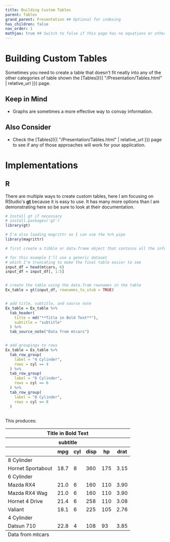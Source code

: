 ```yaml
---
title: Building Custom Tables
parent: Tables
grand_parent: Presentation ## Optional for indexing
has_children: false
nav_order: 1
mathjax: true ## Switch to false if this page has no equations or other math rendering.
---
```


# Building Custom Tables


Sometimes you need to create a table that doesn't fit neatly into any of the other categories of table shown the [Tables]({{ "/Presentation/Tables.html" | relative_url }}) page.


## Keep in Mind

- Graphs are sometimes a more effective way to convay information.

## Also Consider

- Check the [Tables]({{ "/Presentation/Tables.html" | relative_url }}) page to see if any of those approaches will work for your application.


# Implementations

## R

There are multiple ways to create custom tables, here I am focusing on RStudio's **[gt](https://gt.rstudio.com/)** because it is easy to use. It has many more options than I am demonstrating here so be sure to look at their documentation.

```r
# Install gt if necessary
# install.packages('gt')
library(gt)

# I'm also loading magrittr so I can use the %>% pipe
library(magrittr)

# first create a tibble or data.frame object that contains all the information you want in your rows and columns.

# for this example I'll use a generic dataset
# which I'm truncating to make the final table easier to see
input_df = head(mtcars, 6)
input_df = input_df[, 1:5]


# create the table using the data.fram rownames in the table
Ex_table = gt(input_df, rownames_to_stub = TRUE)


# add title, subtitle, and source note
Ex_table = Ex_table %>%
  tab_header(
    title = md("**Title in Bold Text**"),
    subtitle = "subtitle"
  ) %>%
  tab_source_note("Data from mtcars")


# add groupings to rows
Ex_table = Ex_table %>%
  tab_row_group(
    label = "4 Cylinder",
    rows = cyl == 4
  ) %>%
  tab_row_group(
    label = "6 Cylinder",
    rows = cyl == 6
  ) %>%
  tab_row_group(
    label = "8 Cylinder",
    rows = cyl == 8
  ) 
  
```

This produces:


<table class="gt_table">
  <thead class="gt_header">
    <tr>
      <th colspan="6" class="gt_heading gt_title gt_font_normal" style><strong>Title in Bold Text</strong></th>
    </tr>
    <tr>
      <th colspan="6" class="gt_heading gt_subtitle gt_font_normal gt_bottom_border" style>subtitle</th>
    </tr>
  </thead>
  <thead class="gt_col_headings">
    <tr>
      <th class="gt_col_heading gt_columns_bottom_border gt_left" rowspan="1" colspan="1"></th>
      <th class="gt_col_heading gt_columns_bottom_border gt_right" rowspan="1" colspan="1">mpg</th>
      <th class="gt_col_heading gt_columns_bottom_border gt_right" rowspan="1" colspan="1">cyl</th>
      <th class="gt_col_heading gt_columns_bottom_border gt_right" rowspan="1" colspan="1">disp</th>
      <th class="gt_col_heading gt_columns_bottom_border gt_right" rowspan="1" colspan="1">hp</th>
      <th class="gt_col_heading gt_columns_bottom_border gt_right" rowspan="1" colspan="1">drat</th>
    </tr>
  </thead>
  <tbody class="gt_table_body">
    <tr class="gt_group_heading_row">
      <td colspan="6" class="gt_group_heading">8 Cylinder</td>
    </tr>
    <tr class="gt_row_group_first"><td class="gt_row gt_right gt_stub">Hornet Sportabout</td>
<td class="gt_row gt_right">18.7</td>
<td class="gt_row gt_right">8</td>
<td class="gt_row gt_right">360</td>
<td class="gt_row gt_right">175</td>
<td class="gt_row gt_right">3.15</td></tr>
    <tr class="gt_group_heading_row">
      <td colspan="6" class="gt_group_heading">6 Cylinder</td>
    </tr>
    <tr class="gt_row_group_first"><td class="gt_row gt_right gt_stub">Mazda RX4</td>
<td class="gt_row gt_right">21.0</td>
<td class="gt_row gt_right">6</td>
<td class="gt_row gt_right">160</td>
<td class="gt_row gt_right">110</td>
<td class="gt_row gt_right">3.90</td></tr>
    <tr><td class="gt_row gt_right gt_stub">Mazda RX4 Wag</td>
<td class="gt_row gt_right">21.0</td>
<td class="gt_row gt_right">6</td>
<td class="gt_row gt_right">160</td>
<td class="gt_row gt_right">110</td>
<td class="gt_row gt_right">3.90</td></tr>
    <tr><td class="gt_row gt_right gt_stub">Hornet 4 Drive</td>
<td class="gt_row gt_right">21.4</td>
<td class="gt_row gt_right">6</td>
<td class="gt_row gt_right">258</td>
<td class="gt_row gt_right">110</td>
<td class="gt_row gt_right">3.08</td></tr>
    <tr><td class="gt_row gt_right gt_stub">Valiant</td>
<td class="gt_row gt_right">18.1</td>
<td class="gt_row gt_right">6</td>
<td class="gt_row gt_right">225</td>
<td class="gt_row gt_right">105</td>
<td class="gt_row gt_right">2.76</td></tr>
    <tr class="gt_group_heading_row">
      <td colspan="6" class="gt_group_heading">4 Cylinder</td>
    </tr>
    <tr class="gt_row_group_first"><td class="gt_row gt_right gt_stub">Datsun 710</td>
<td class="gt_row gt_right">22.8</td>
<td class="gt_row gt_right">4</td>
<td class="gt_row gt_right">108</td>
<td class="gt_row gt_right">93</td>
<td class="gt_row gt_right">3.85</td></tr>
  </tbody>
  <tfoot class="gt_sourcenotes">
    <tr>
      <td class="gt_sourcenote" colspan="6">Data from mtcars</td>
    </tr>
  </tfoot>
  
</table>
</div>
